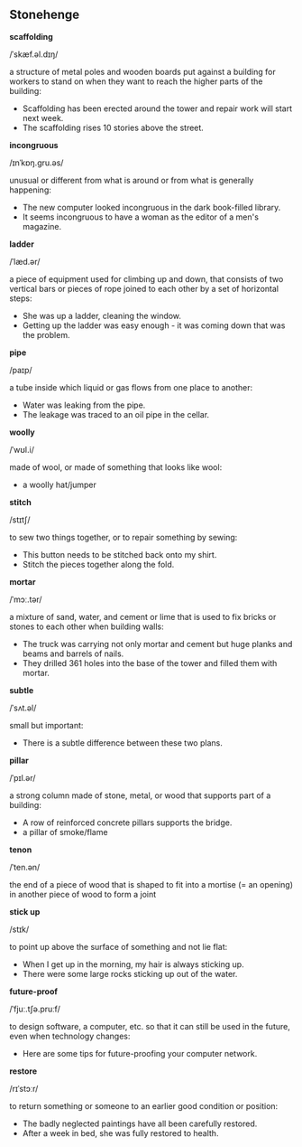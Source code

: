 ## Stonehenge

**scaffolding**

/ˈskæf.əl.dɪŋ/

a structure of metal poles and wooden boards put against a building for workers to stand on when they want to reach the higher parts of the building:

* Scaffolding has been erected around the tower and repair work will start next week.
* The scaffolding rises 10 stories above the street.

**incongruous**

/ɪnˈkɒŋ.ɡru.əs/

unusual or different from what is around or from what is generally happening:

* The new computer looked incongruous in the dark book-filled library.
* It seems incongruous to have a woman as the editor of a men's magazine.

**ladder**

/ˈlæd.ər/

a piece of equipment used for climbing up and down, that consists of two vertical bars or pieces of rope joined to each other by a set of horizontal steps: 

* She was up a ladder, cleaning the window.
* Getting up the ladder was easy enough - it was coming down that was the problem.

**pipe**

/paɪp/

a tube inside which liquid or gas flows from one place to another: 

* Water was leaking from the pipe.
* The leakage was traced to an oil pipe in the cellar.

**woolly**

/ˈwʊl.i/ 

made of wool, or made of something that looks like wool:

* a woolly hat/jumper

**stitch**

/stɪtʃ/

to sew two things together, or to repair something by sewing:

* This button needs to be stitched back onto my shirt.
* Stitch the pieces together along the fold.

**mortar**

/ˈmɔː.tər/

a mixture of sand, water, and cement or lime that is used to fix bricks or stones to each other when building walls:

* The truck was carrying not only mortar and cement but huge planks and beams and barrels of nails.
* They drilled 361 holes into the base of the tower and filled them with mortar.

**subtle**

/ˈsʌt.əl/

small but important:

* There is a subtle difference between these two plans.

**pillar**

/ˈpɪl.ər/ 

a strong column made of stone, metal, or wood that supports part of a building:

* A row of reinforced concrete pillars supports the bridge.
* a pillar of smoke/flame

**tenon**

/ˈten.ən/ 

the end of a piece of wood that is shaped to fit into a mortise (= an opening) in another piece of wood to form a joint

**stick up** 

/stɪk/

to point up above the surface of something and not lie flat:

* When I get up in the morning, my hair is always sticking up.
* There were some large rocks sticking up out of the water.

**future-proof**

/ˈfjuː.tʃə.pruːf/

to design software, a computer, etc. so that it can still be used in the future, even when technology changes:

* Here are some tips for future-proofing your computer network.

**restore**

/rɪˈstɔːr/

to return something or someone to an earlier good condition or position:

* The badly neglected paintings have all been carefully restored.
* After a week in bed, she was fully restored to health.
